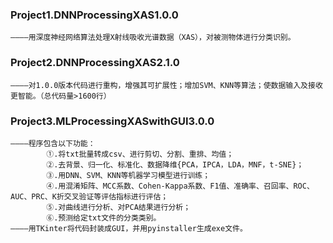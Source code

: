 ### Project1.DNNProcessingXAS1.0.0
    ————用深度神经网络算法处理X射线吸收光谱数据（XAS），对被测物体进行分类识别。
### Project2.DNNProcessingXAS2.1.0
    ————对1.0.0版本代码进行重构，增强其可扩展性；增加SVM、KNN等算法；使数据输入及接收更智能。（总代码量>1600行）
### Project3.MLProcessingXASwithGUI3.0.0
    ————程序包含以下功能：
            ①.将txt批量转成csv、进行剪切、分割、重排、均值；
            ②.去背景、归一化、标准化、数据降维{PCA，IPCA，LDA，MNF，t-SNE}；
            ③.用DNN、SVM、KNN等机器学习模型进行训练；
            ④.用混淆矩阵、MCC系数、Cohen-Kappa系数、F1值、准确率、召回率、ROC、AUC、PRC、K折交叉验证等评估指标进行评估；
            ⑤.对曲线进行分析、对PCA结果进行分析；
            ⑥.预测给定txt文件的分类类别。
    ————用TKinter将代码封装成GUI，并用pyinstaller生成exe文件。
